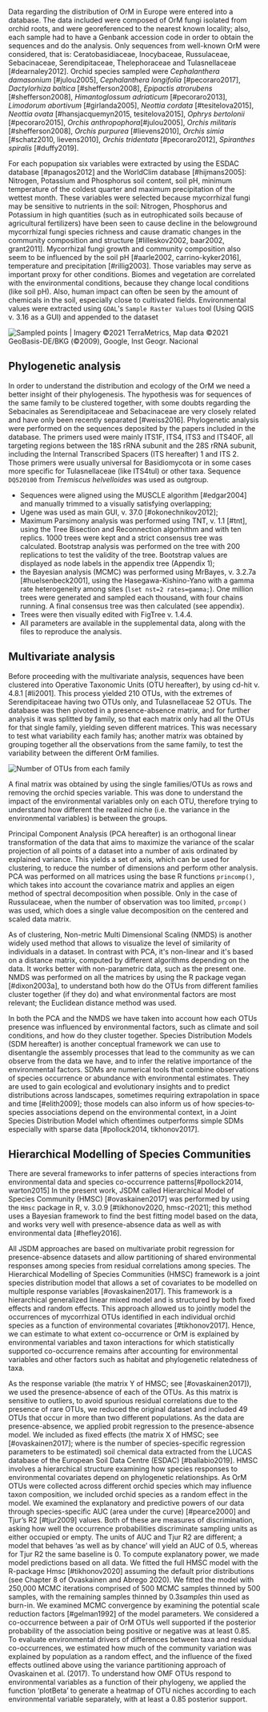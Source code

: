 Data regarding the distribution of OrM in Europe were entered into a database. The data included were composed of OrM fungi isolated from orchid roots, and were georeferenced to the nearest known locality; also, each sample had to have a Genbank accession code in order to obtain the sequences and do the analysis.
Only sequences from well-known OrM were considered, that is: Ceratobasidiaceae, Inocybaceae, Russulaceae, Sebacinaceae, Serendipitaceae, Thelephoraceae and Tulasnellaceae [#dearnaley2012].
Orchid species sampled were *Cephalanthera damasonium* [#julou2005], *Cephalanthera longifolia* [#pecoraro2017],  *Dactylorhiza baltica* [#shefferson2008], *Epipactis atrorubens* [#shefferson2008], *Himantoglossum adriaticum* [#pecoraro2013], *Limodorum abortivum* [#girlanda2005], *Neottia cordata* [#tesitelova2015], *Neottia ovata* [#hansjacquemyn2015, tesitelova2015], *Ophrys bertolonii* [#pecoraro2015], *Orchis anthropophora*[#julou2005], *Orchis militaris* [#shefferson2008], *Orchis purpurea* [#lievens2010], *Orchis simia* [#schatz2010, lievens2010], *Orchis tridentata* [#pecoraro2012], *Spiranthes spiralis* [#duffy2019].

For each popupation six variables were extracted by using the ESDAC database [#panagos2012] and the WorldClim database [#hijmans2005]: Nitrogen, Potassium and Phosphorus soil content, soil pH, minimum temperature of the coldest quarter and maximum precipitation of the wettest month. These variables were selected because mycorrhizal fungi may be sensitive to nutrients in the soil: Nitrogen, Phosphorus and Potassium in high quantities (such as in eutrophicated soils because of agricultural fertilizers) have been seen to cause decline in the belowground mycorrhizal fungi species richness and cause dramatic changes in the community composition and structure [#lilleskov2002, baar2002, grant2011]. Mycorrhizal fungi growth and community composition also seem to be influenced by the soil pH [#aarle2002, carrino-kyker2016], temperature and precipitation [#rillig2003]. Those variables may serve as important proxy for other conditions. Biomes and vegetation are correlated with the environmental conditions, because they change local conditions (like soil pH). Also, human impact can often be seen by the amount of chemicals in the soil, especially close to cultivated fields.
Environmental values were extracted using `GDAL`'s `Sample Raster Values` tool (Using QGIS v. 3.16 as a GUI) and appended to the dataset

![**Sampled points** | Imagery ©2021 TerraMetrics, Map data ©2021 GeoBasis-DE/BKG (©2009), Google, Inst Geogr. Nacional](images/map.png)

## Phylogenetic analysis

In order to understand the distribution and ecology of the OrM we need a better insight of their phylogenesis. The hypothesis was for sequences of the same family to be clustered together, with some doubts regarding the Sebacinales as Serendipitaceae and Sebacinaceae are very closely related and have only been recently separated [#weiss2016].
Phylogenetic analysis were performed on the sequences deposited by the papers included in the database.
The primers used were mainly ITS1F, ITS4, ITS3 and ITS4OF, all targeting regions between the 18S rRNA subunit and the 28S rRNA subunit, including the Internal Transcribed Spacers (ITS hereafter) 1 and ITS 2. Those primers were usually universal for Basidiomycota or in some cases more specific for Tulasnellaceae (like ITS4tul) or other taxa.
Sequence `DQ520100` from *Tremiscus helvelloides* was used as outgroup.

* Sequences were aligned using the MUSCLE algorithm [#edgar2004] and manually trimmed to a visually satisfying overlapping;
* Ugene was used as main GUI, v. 37.0 [#okonechnikov2012];
* Maximum Parsimony analysis was performed using TNT, v. 1.1 [#tnt], using the Tree Bisection and Reconnection algorhithm and with ten replics. 1000 trees were kept and a strict consensus tree was calculated. Bootstrap analysis was performed on the tree with 200 replications to test the validity of the tree. Bootstrap values are displayed as node labels in the appendix tree (Appendix 1);
* the Bayesian analysis (MCMC) was performed using MrBayes, v. 3.2.7a [#huelsenbeck2001], using the Hasegawa-Kishino-Yano with a gamma rate heterogeneity among sites (`lset nst=2 rates=gamma;`). One million trees were generated and sampled each thousand, with four chains running. A final consensus tree was then calculated (see appendix).
* Trees were then visually edited with FigTree v. 1.4.4.
* All parameters are available in the supplemental data, along with the files to reproduce the analysis.

## Multivariate analysis

Before proceeding with the multivariate analysis, sequences have been clustered into Operative Taxonomic Units (OTU hereafter), by using cd-hit v. 4.8.1 [#li2001]. This process yielded 210 OTUs, with the extremes of Serendipitaceae having two OTUs only, and Tulasnellaceae 52 OTUs. 
The database was then pivoted in a presence-absence matrix, and for further analysis it was splitted by family, so that each matrix only had all the OTUs for that single family, yielding seven different matrices. This was necessary to test what variability each family has; another matrix was obtained by grouping together all the observations from the same family, to test the variability between the different OrM families. 

![Number of OTUs from each family](images/clust.png) 


A final matrix was obtained by using the single families/OTUs as rows and removing the orchid species variable. This was done to understand the  impact of the environmental variables only on each OTU, therefore trying to understand how different the realized niche (i.e. the variance in the environmental variables) is between the groups.

Principal Component Analysis (PCA hereafter) is an orthogonal linear transformation of the data that aims to maximize the variance of the scalar projection of all points of a dataset into a number of axis ordinated by explained variance. This yields a set of axis, which can be used for clustering, to reduce the number of dimensions and perform other analysis. PCA was performed on all matrices using the base R functions `princomp()`, which takes into account the covariance matrix and applies an eigen method of spectral decomposition when possible. Only in the case of Russulaceae, when the number of observation was too limited, `prcomp()` was used, which does a single value decomposition on the centered and scaled data matrix.

As of clustering, Non-metric Multi Dimensional Scaling (NMDS) is another widely used method that allows to visualize the level of similarity of individuals in a dataset. In contrast with PCA, it's non-linear and it's based on a distance matrix, computed by different algorithms depending on the data. It works better with non-parametric data, such as the present one. NMDS was performed on all the matrices by using the R package vegan [#dixon2003a], to understand both how do the OTUs from different families cluster together (if they do) and what environmental factors are most relevant; the Euclidean distance method was used.


In both the PCA and the NMDS we have taken into account how each OTUs presence was influenced by environmental factors, such as climate and soil conditions, and how do they cluster together. 
Species Distribution Models (SDM hereafter) is another conceptual framework we can use to disentangle the assembly processes that lead to the community as we can observe from the data we have, and to infer the relative importance of the environmental factors. SDMs are numerical tools that combine observations of species occurrence or abundance with environmental estimates. They are used to gain ecological and evolutionary insights and to predict distributions across landscapes, sometimes requiring extrapolation in space and time [#elith2009]; those models can also inform us of how species‐to‐species associations depend on the environmental context, in a Joint Species Distribution Model which oftentimes outperforms simple SDMs especially with sparse data [#pollock2014, tikhonov2017].


## Hierarchical Modelling of Species Communities

There are several frameworks to infer patterns of species interactions from environmental data and species co-occurrence patterns[#pollock2014, warton2015]
In the present work, JSDM called Hierarchical Model of Species Community (HMSC) [#ovaskainen2017] was performed by using the `Hmsc` package in R, v. 3.0.9 [#tikhonov2020, hmsc-r2021]; this method uses a Bayesian framework to find the best fitting model based on the data, and works very well with presence-absence data as well as with environmental data [#hefley2016].

All JSDM approaches are based on multivariate probit regression for presence-absence datasets and allow partitioning of shared environmental responses among species from residual correlations among species. The Hierarchical Modelling of Species Communities (HMSC) framework is a joint species distribution model that allows a set of covariates to be modelled on multiple response variables [#ovaskainen2017]. This framework is a hierarchical generalized linear mixed model and is structured by both fixed effects and random effects. This approach allowed us to jointly model the occurrences of mycorrhizal OTUs identified in each individual orchid species as a function of environmental covariates [#tikhonov2017]. Hence, we can estimate to what extent co-occurrence or OrM is explained by environmental variables and taxon interactions for which statistically supported co-occurrence remains after accounting for environmental variables and other factors such as habitat and phylogenetic relatedness of taxa.  

As the response variable (the matrix Y of HMSC; see [#ovaskainen2017]), we used the presence-absence of each of the OTUs. As this matrix is sensitive to outliers, to avoid spurious residual correlations due to the presence of rare OTUs, we reduced the original dataset and included 49 OTUs that occur in more than two different populations. As the data are presence-absence, we applied probit regression to the presence-absence model. We included as fixed effects (the matrix X of HMSC; see [#ovaskainen2017]; where  is the number of species-specific regression parameters to be estimated) soil chemical data extracted from the LUCAS database of the European Soil Data Centre (ESDAC) [#ballabio2019]. HMSC involves a hierarchical structure examining how species responses to environmental covariates depend on phylogenetic relationships. As OrM OTUs were collected across different orchid species which may influence taxon composition, we included orchid species as a random effect in the model. 
We examined the explanatory and predictive powers of our data through species-specific AUC (area under the curve) [#pearce2000] and Tjur’s R2 [#tjur2009] values. Both of these are measures of discrimination, asking how well the occurrence probabilities discriminate sampling units as either occupied or empty. The units of AUC and Tjur R2 are different; a model that behaves ‘as well as by chance’ will yield an AUC of 0.5, whereas for Tjur R2 the same baseline is 0. To compute explanatory power, we made model predictions based on all data. We fitted the full HMSC model with the R-package Hmsc [#tikhonov2020] assuming the default prior distributions (see Chapter 8 of Ovaskainen and Abrego 2020). We fitted the model with 250,000 MCMC iterations comprised of 500 MCMC samples thinned by 500 samples, with the remaining samples thinned by 0.3*samples* thin used as burn-in. We examined MCMC convergence by examining the potential scale reduction factors [#gelman1992] of the model parameters. We considered a co-occurrence between a pair of OrM OTUs well supported if the posterior probability of the association being positive or negative was at least 0.85. To evaluate environmental drivers of differences between taxa and residual co-occurrences, we estimated how much of the community variation was explained by population as a random effect, and the influence of the fixed effects outlined above using the variance partitioning approach of Ovaskainen et al. (2017). To understand how OMF OTUs respond to environmental variables as a function of their phylogeny, we applied the function ‘plotBeta’ to generate a heatmap of OTU niches according to each environmental variable separately, with at least a 0.85 posterior support.
